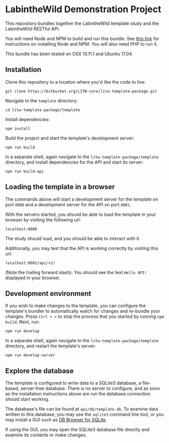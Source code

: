 # LabintheWild Demonstration Project

This repository bundles together the LabintheWild template study and the LabintheWild RESTful API.

You will need Node and NPM to build and run this bundle. See [this link](https://nodejs.org/en/) for instructions on installing Node and NPM. You will also need PHP to run it. 

This bundle has been tested on OSX 10.11.1 and Ubuntu 17.04.

## Installation 

Clone this repository to a location where you'd like the code to live:
```
git clone https://bitbucket.org/LITW-core/litw-template-package.git
```
Navigate to the `template` directory:
```
cd litw-template-package/template
```
Install dependencies:
```
npm install
```
Build the project and start the template's development server:
```
npm run build
```
In a separate shell, again navigate to the `litw-template-package/template` directory, and install dependencies for the API and start its server:
```
npm run build-api
```

## Loading the template in a browser

The commands above will start a development server for the template on port `8080` and a development server for the API on port `8081`.

With the servers started, you should be able to load the template in your browser by visiting the following url:
```
localhost:8080
```
The study should load, and you should be able to interact with it.

Additionally, you may test that the API is working correctly by visiting this url:
```
localhost:8081/api/v1/
```
(Note the trailing forward slash). You should see the text `Hello API!` displayed in your browser.


## Development environment
If you wish to make changes to the template, you can configure the template's bundler to automatically watch for changes and re-bundle your changes. Press `Ctrl + c` to stop the process that you started by running `npm build`. Next, run:
```
npm run develop
```
In a separate shell, again navigate to the `litw-template-package/template` directory, and restart the template's server:
```
npm run develop-server
```

## Explore the database

The template is configured to write data to a SQLite3 database, a file-based, server-free database. There is no server to configure, and as soon as the installation instructions above are run the database connection should start working. 

The database's file can be found at `api/db/template.db`. To examine data written to this database, you may use the `sqlite3` command line tool, or you may install a GUI such as [DB Browser for SQLite](http://sqlitebrowser.org/).

If using the GUI, you may open the SQLite3 database file directly and examine its contents or make changes.